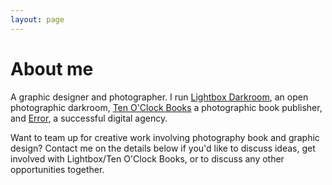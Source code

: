 ```yaml
---
layout: page
---
```


# About me

A graphic designer and photographer. I run [Lightbox Darkroom](http://www.lightbox.photo), an open photographic darkroom, [Ten O'Clock Books](https://www.tenoclockbooks.com) a photographic book publisher, and [Error](https://www.error.agency), a successful digital agency.

Want to team up for creative work involving photography book and graphic design? Contact me on the details below if you'd like to discuss ideas, get involved with Lightbox/Ten O'Clock Books, or to discuss any other opportunities together.
